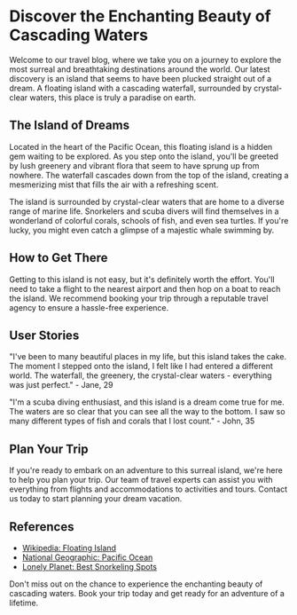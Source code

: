 <!--
Write me content for website with wallpaper which alt text is:

"A surreal image of a floating island with a waterfall for a travel blog or agency"

The name/title of the page should not be 1:1 copy of the alt text but rather a real content of the website which is using this wallpaper.

- Use markdown format 
- Start with the heading
- The content should look like a real website 
- Include real sections like references, contact, user stories, etc. use things relevant to the page purpose.
- Feel free to use structure like headings, bullets, numbering, blockquotes, paragraphs, horizontal lines, etc.
- You can use formatting like bold or _italic_
- You can include UTF-8 emojis
- Links should be only #hash anchors (and you can refer to the document itself)
- Do not include images
-->

<!--font:Poppins-->

# Discover the Enchanting Beauty of Cascading Waters

Welcome to our travel blog, where we take you on a journey to explore the most surreal and breathtaking destinations around the world. Our latest discovery is an island that seems to have been plucked straight out of a dream. A floating island with a cascading waterfall, surrounded by crystal-clear waters, this place is truly a paradise on earth.

## The Island of Dreams

Located in the heart of the Pacific Ocean, this floating island is a hidden gem waiting to be explored. As you step onto the island, you'll be greeted by lush greenery and vibrant flora that seem to have sprung up from nowhere. The waterfall cascades down from the top of the island, creating a mesmerizing mist that fills the air with a refreshing scent.

The island is surrounded by crystal-clear waters that are home to a diverse range of marine life. Snorkelers and scuba divers will find themselves in a wonderland of colorful corals, schools of fish, and even sea turtles. If you're lucky, you might even catch a glimpse of a majestic whale swimming by.

## How to Get There

Getting to this island is not easy, but it's definitely worth the effort. You'll need to take a flight to the nearest airport and then hop on a boat to reach the island. We recommend booking your trip through a reputable travel agency to ensure a hassle-free experience.

## User Stories

"I've been to many beautiful places in my life, but this island takes the cake. The moment I stepped onto the island, I felt like I had entered a different world. The waterfall, the greenery, the crystal-clear waters - everything was just perfect." - Jane, 29

"I'm a scuba diving enthusiast, and this island is a dream come true for me. The waters are so clear that you can see all the way to the bottom. I saw so many different types of fish and corals that I lost count." - John, 35

## Plan Your Trip

If you're ready to embark on an adventure to this surreal island, we're here to help you plan your trip. Our team of travel experts can assist you with everything from flights and accommodations to activities and tours. Contact us today to start planning your dream vacation.

## References

- [Wikipedia: Floating Island](#)
- [National Geographic: Pacific Ocean](#)
- [Lonely Planet: Best Snorkeling Spots](#)

Don't miss out on the chance to experience the enchanting beauty of cascading waters. Book your trip today and get ready for an adventure of a lifetime.
